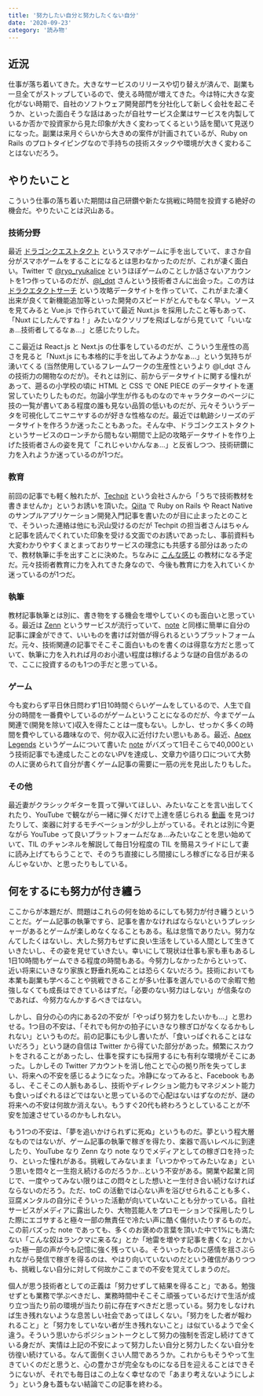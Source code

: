 ```yaml
---
title: '努力したい自分と努力したくない自分'
date: '2020-09-23'
category: '読み物'
---
```


## 近況

仕事が落ち着いてきた。大きなサービスのリリースや切り替えが済んで、副業も一旦全てがストップしているので、使える時間が増えてきた。今は特に大きな変化がない時期で、自社のソフトウェア開発部門を分社化して新しく会社を起こそうか、といった面白そうな話はあったが自社サービス企業はサービスを内製しているか否かで投資家から見た印象が大きく変わってくるという話を聞いて見送りになった。副業は来月ぐらいから大きめの案件が計画されているが、Ruby on Rails のプロトタイピングなので手持ちの技術スタックや環境が大きく変わることはないだろう。

## やりたいこと

こういう仕事の落ち着いた期間は自己研鑽や新たな挑戦に時間を投資する絶好の機会だ。やりたいことは沢山ある。

### 技術分野

最近 [ドラゴンクエストタクト](https://www.dragonquest.jp/tact/) というスマホゲームに手を出していて、まさか自分がスマホゲームをすることになるとは思わなかったのだが、これが凄く面白い。Twitter で [@ryo_ryukalice](https://twitter.com/ryo_ryukalice) というほぼゲームのことしか話さないアカウントを1つ作っているのだが、[@l_dqt](https://twitter.com/l_dqt) さんという技術者さんに出会った。この方は [ドラクエタクトサーチ](https://dqtact.net/) という攻略データサイトを作っていて、これがまた凄く出来が良くて新機能追加等といった開発のスピードがとんでもなく早い。ソースを見てみると Vue.js で作られていて最近 Nuxt.js を採用したこと等もあって、「Nuxt にしたんですね！」みたいなクソリプを飛ばしながら見ていて「いいなぁ...技術者してるなぁ...」と感じたりした。

ここ最近は React.js と Next.js の仕事をしているのだが、こういう生産性の高さを見ると「Nuxt.js にも本格的に手を出してみようかなぁ...」という気持ちが湧いてくる (当然使用しているフレームワークの生産性というより @l_dqt さんの技術力の賜物なのだが)。それとは別に、前からデータサイトに関する憧れがあって、遡るの小学校の頃に HTML と CSS で ONE PIECE のデータサイトを運営していたりしたものだ。勿論小学生が作るものなのでキャラクターのページに技の一覧が書いてある程度の誰も見ない品質の低いものだが、元々そういうデータを可視化してニヤニヤするのが好きな性格なのだ。最近では軌跡シリーズのデータサイトを作ろうか迷ったこともあった。そんな中、ドラゴンクエストタクトというサービスのローンチから間もない期間で上記の攻略データサイトを作り上げた技術者さんの姿を見て「これじゃいかんなぁ...」と反省しつつ、技術研鑽に力を入れようか迷っているのが1つだ。

### 教育

前回の記事でも軽く触れたが、[Techpit](https://www.techpit.jp/) という会社さんから「うちで技術教材を書きませんか」というお誘いを頂いた。[Qiita](https://qiita.com/OgiharaRyo) で Ruby on Rails や React Native のサンプルアプリケーション開発入門記事を書いたのが目に止まったとのことで、そういった連絡は他にも沢山受けるのだが Techpit の担当者さんはちゃんと記事を読んでくれていた印象を受ける文面でのお誘いであったし、事前資料も大変わかりやすくまとまっておりサービスの理念にも共感する部分はあったので、教材執筆に手を出すことに決めた。ちなみに [こんな感じ](https://twitter.com/ryo_ryukalice/status/1308154047854116864?s=20) の教材になる予定だ。元々技術者教育に力を入れてきた身なので、今後も教育に力を入れていくか迷っているのが1つだ。

### 執筆

教材記事執筆とは別に、書き物をする機会を増やしていくのも面白いと思っている。最近は [Zenn](https://zenn.dev/) というサービスが流行っていて、[note](https://note.com/) と同様に簡単に自分の記事に課金ができて、いいものを書けば対価が得られるというプラットフォームだ。元々、技術関連の記事でそこそこ面白いものを書くのは得意な方だと思っていて、執筆に力を入れれば月のお小遣い程度は稼げるような謎の自信があるので、ここに投資するのも1つの手だと思っている。

### ゲーム

今も変わらず平日休日問わず1日10時間ぐらいゲームをしているので、人生で自分の時間を一番費やしているのがゲームということになるのだが、今までゲーム関連で(開発を除いて)収入を得たことは一度もない。しかし、せっかく多くの時間を費やしている趣味なので、何か収入に近付けたい思いもある。最近、[Apex Legends](https://www.ea.com/ja-jp/games/apex-legends) というゲームについて書いた [note](https://note.com/ryo_ryukalice/n/n953d21f66d91) がバズって1日そこらで40,000という技術記事でも達成したことのないPVを達成し、文章力や語り口について大勢の人に褒められて自分が書くゲーム記事の需要に一筋の光を見出したりもした。

### その他

最近妻がクラシックギターを買って弾いてほしい、みたいなことを言い出してくれたり、YouTube で観ながら一緒に弾くだけで上達を感じられる [動画](https://www.youtube.com/watch?v=BNmDOGRzX2g) を見つけたりして、楽器に対するモチベーションが少し上がっている。それとは別に今更ながら YouTube って良いプラットフォームだなぁ...みたいなことを思い始めていて、TIL のチャンネルを解説して毎日1分程度の TIL を簡易スライドにして妻に読み上げてもらうことで、そのうち直接にしろ間接にしろ稼ぎになる日が来るんじゃないか、と思ったりもしている。

## 何をするにも努力が付き纏う

ここからが本題だが、問題はこれらの何を始めるにしても努力が付き纏うということだ。ゲーム記事の執筆ですら、記事を書かなければならないというプレッシャーがあるとゲームが楽しめなくなることもある。私は怠惰でありたい。努力なんてしたくはないし、大した努力もせずに良い生活をしている人間として生きていきたいし、その姿を見せていきたい。幸いにして現状は仕事も家も車もあるし1日10時間もゲームできる程度の時間もある。今努力しなかったからといって、近い将来にいきなり家族と野垂れ死ぬことは恐らくないだろう。技術においても本業も副業も学べることや挑戦できることが多い仕事を選んでいるので余暇で勉強しなくても成長はできているはずだ。「必要のない努力はしない」が信条なのであれば、今努力なんかするべきではない。

しかし、自分の心の内にある2の不安が「やっぱり努力をしたいかも...」と思わせる。1つ目の不安は、「それでも何かの拍子にいきなり稼ぎ口がなくなるかもしれない」というものだ。前の記事にも少し書いたが、「食いっぱぐれることはないだろう」という謎の自信は Twitter から得ていた部分があった。頻繁にスカウトをされることがあったし、仕事を探すにも採用するにも有利な環境がそこにあった。しかしその Twitter アカウントを消し他ことで心の拠り所を失ってしまい、将来への不安を感じるようになった。冷静になってみると、Facebook もあるし、そこそこの人脈もあるし、技術やディレクション能力もマネジメント能力も食いっぱぐれるほどではないと思っているので心配はないはずなのだが、謎の将来への不安は何故か消えない。もうすぐ20代も終わろうとしていることが不安を加速させているのかもしれない。

もう1つの不安は、「夢を追いかけられずに死ぬ」というものだ。夢という程大層なものではないが、ゲーム記事の執筆で稼ぎを得たり、楽器で高いレベルに到達したり、YouTube なり Zenn なり note なりでメディアとしての稼ぎ口を持ったり、といった憧れがある。挑戦してみないまま「いつかやってみたいなぁ」という思いを悶々と一生抱え続けるのだろうか...という不安がある。開業や起業と同じで、一度やってみない限りはこの悶々とした想いと一生付き合い続けなければならないのだろう。ただ、toC の活動では心ない声を浴びせられることも多く、豆腐メンタルの自分にそういった活動が向いていないことも分かっている。自社サービスがメディアに露出したり、大物芸能人をプロモーションで採用したりした際にエゴサすると極々一部の無責任で冷たい声に酷く傷付いたりするものだ。この前バズった note であっても、多くのお褒めの言葉を頂いた中で1%にも満たない「こんな奴はランクマに来るな」とか「地雷を増やす記事を書くな」とかいった極一部の声が今も記憶に強く残っている。そういったものに感情を揺さぶられながら発信で稼ぎを得るのは、やはり向いていないのだという確信がありつつも、挑戦しない自分に対して何故かここまでの不安を覚えてしまうのだ。

個人が思う技術者としての正義は「努力せずして結果を得ること」である。勉強せずとも業務で学ぶべきだし、業務時間中そこそこ頑張っているだけで生活が成り立つ当たり前の環境が当たり前に存在すべきだと思っている。努力をしなければ生き残れないような息苦しい社会であってほしくない。「努力をした者が報われること」と「努力をしていない者が生き残れないこと」は似ているようで全く違う。そういう思いからポジショントークとして努力の強制を否定し続けてきている身だが、実情は上記の不安によって努力したい自分と努力したくない自分を彷徨い続けている。なんて面倒くさい人間であろうか。これからもそうやって生きていくのだと思うと、心の豊かさが完全なものになる日を迎えることはできそうにないが、それでも毎日はこの上なく幸せなので「あまり考えないようにしよう」という身も蓋もない結論でこの記事を終わる。
